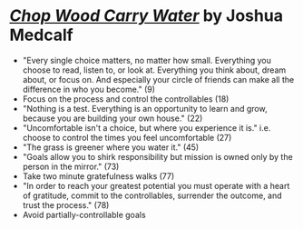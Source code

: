 
# [*Chop Wood Carry Water*](https://www.amazon.com/Chop-Wood-Carry-Water-Becoming/dp/153698440X/ref=sr_1_1?crid=1SHK3MTM48PXM&dchild=1&keywords=Chop+Wood+Carry+Water&qid=1593359645&sprefix=women%27s+bath%2Caps%2C214&sr=8-1) by Joshua Medcalf


- "Every single choice matters, no matter how small. Everything you choose to read, listen to, or look at. Everything you think about, dream about, or focus on. And especially your circle of friends can make all the difference in who you become." (9)
- Focus on the process and control the controllables (18)
- "Nothing is a test. Everything is an opportunity to learn and grow, because you are building your own house." (22)
- "Uncomfortable isn't a choice, but where you experience it is." i.e. choose to control the times you feel uncomfortable (27)
- "The grass is greener where you water it." (45)
- "Goals allow you to shirk responsibility but mission is owned only by the person in the mirror." (73)
- Take two minute gratefulness walks (77)
- "In order to reach your greatest potential you must operate with a heart of gratitude, commit to the controllables, surrender the outcome, and trust the process." (78)
- Avoid partially-controllable goals